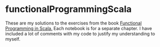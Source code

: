 # functionalProgrammingScala

These are my solutions to the exercises from the book [Functional Programming in Scala.](https://www.manning.com/books/functional-programming-in-scala)  Each notebook is for a separate chapter.  I have included a lot of comments with my code to justify my understanding to myself.


